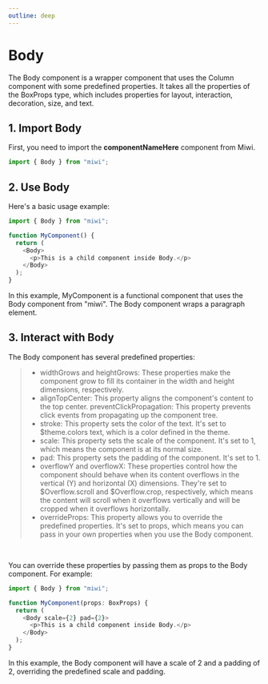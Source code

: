 ```yaml
---
outline: deep
---
```


# Body

The Body component is a wrapper component that uses the Column component with some predefined properties. It takes all the properties of the BoxProps type, which includes properties for layout, interaction, decoration, size, and text.

## 1. Import Body

First, you need to import the **componentNameHere** component from Miwi.

```ts
import { Body } from "miwi";
```

## 2. Use Body

Here's a basic usage example:

```ts
import { Body } from "miwi";

function MyComponent() {
  return (
    <Body>
      <p>This is a child component inside Body.</p>
    </Body>
  );
}
```
In this example, MyComponent is a functional component that uses the Body component from "miwi". The Body component wraps a paragraph element.

  
## 3. Interact with Body

The Body component has several predefined properties:

> * widthGrows and heightGrows: These properties make the component grow to fill its container in the width and height dimensions, respectively.
> * alignTopCenter: This property aligns the component's content to the top center.
preventClickPropagation: This property prevents click events from propagating up the component tree.
> * stroke: This property sets the color of the text. It's set to $theme.colors text, which is a color defined in the theme.
> * scale: This property sets the scale of the component. It's set to 1, which means the component is at its normal size.
> * pad: This property sets the padding of the component. It's set to 1.
> * overflowY and overflowX: These properties control how the component should behave when its content overflows in the vertical (Y) and horizontal (X) dimensions. They're set to $Overflow.scroll and $Overflow.crop, respectively, which means the content will scroll when it overflows vertically and will be cropped when it overflows horizontally.
> * overrideProps: This property allows you to override the predefined properties. It's set to props, which means you can pass in your own properties when you use the Body component.

<br>

You can override these properties by passing them as props to the Body component. For example:

```ts
import { Body } from "miwi";

function MyComponent(props: BoxProps) {
  return (
    <Body scale={2} pad={2}>
      <p>This is a child component inside Body.</p>
    </Body>
  );
}
```

In this example, the Body component will have a scale of 2 and a padding of 2, overriding the predefined scale and padding.

<!-- Final note and references -->
